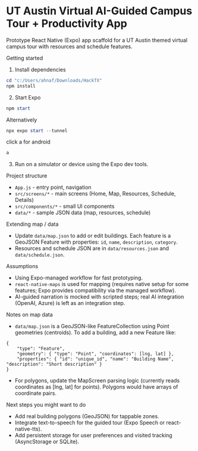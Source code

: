 # UT Austin Virtual AI-Guided Campus Tour + Productivity App

Prototype React Native (Expo) app scaffold for a UT Austin themed virtual campus tour with resources and schedule features.

Getting started

1. Install dependencies

```powershell
cd "c:/Users/ahnaf/Downloads/HackTX"
npm install
```

2. Start Expo

```powershell
npm start
```

Alternatively
```powershell
npx expo start --tunnel
```
click a for android
```powershell
a
```


3. Run on a simulator or device using the Expo dev tools.

Project structure

- `App.js` - entry point, navigation
- `src/screens/*` - main screens (Home, Map, Resources, Schedule, Details)
- `src/components/*` - small UI components
- `data/*` - sample JSON data (map, resources, schedule)

Extending map / data

- Update `data/map.json` to add or edit buildings. Each feature is a GeoJSON Feature with properties: `id`, `name`, `description`, `category`.
- Resources and schedule JSON are in `data/resources.json` and `data/schedule.json`.

Assumptions

- Using Expo-managed workflow for fast prototyping.
- `react-native-maps` is used for mapping (requires native setup for some features; Expo provides compatibility via the managed workflow).
- AI-guided narration is mocked with scripted steps; real AI integration (OpenAI, Azure) is left as an integration step.

Notes on map data

- `data/map.json` is a GeoJSON-like FeatureCollection using Point geometries (centroids). To add a building, add a new Feature like:

```
{
	"type": "Feature",
	"geometry": { "type": "Point", "coordinates": [lng, lat] },
	"properties": { "id": "unique_id", "name": "Building Name", "description": "Short description" }
}
```

- For polygons, update the MapScreen parsing logic (currently reads coordinates as [lng, lat] for points). Polygons would have arrays of coordinate pairs.

Next steps you might want to do

- Add real building polygons (GeoJSON) for tappable zones.
- Integrate text-to-speech for the guided tour (Expo Speech or react-native-tts).
- Add persistent storage for user preferences and visited tracking (AsyncStorage or SQLite).
